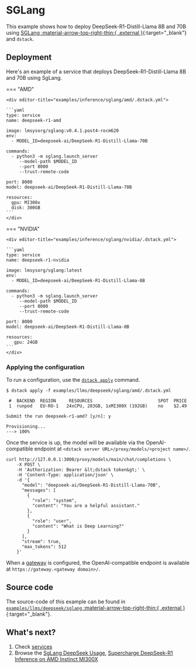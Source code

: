# SGLang

This example shows how to deploy DeepSeek-R1-Distill-Llama 8B and 70B using [SGLang :material-arrow-top-right-thin:{ .external }](https://github.com/sgl-project/sglang){:target="_blank"} and `dstack`.

## Deployment
Here's an example of a service that deploys DeepSeek-R1-Distill-Llama 8B and 70B using SgLang.

=== "AMD"

    <div editor-title="examples/inference/sglang/amd/.dstack.yml">

    ```yaml
    type: service
    name: deepseek-r1-amd

    image: lmsysorg/sglang:v0.4.1.post4-rocm620
    env:
      - MODEL_ID=deepseek-ai/DeepSeek-R1-Distill-Llama-70B

    commands:
      - python3 -m sglang.launch_server
         --model-path $MODEL_ID
         --port 8000
         --trust-remote-code

    port: 8000
    model: deepseek-ai/DeepSeek-R1-Distill-Llama-70B

    resources:
      gpu: MI300x
      disk: 300GB
    ```
    </div>

=== "NVIDIA"

    <div editor-title="examples/inference/sglang/nvidia/.dstack.yml">

    ```yaml
    type: service
    name: deepseek-r1-nvidia

    image: lmsysorg/sglang:latest
    env:
      - MODEL_ID=deepseek-ai/DeepSeek-R1-Distill-Llama-8B

    commands:
      - python3 -m sglang.launch_server
         --model-path $MODEL_ID
         --port 8000
         --trust-remote-code

    port: 8000
    model: deepseek-ai/DeepSeek-R1-Distill-Llama-8B

    resources:
       gpu: 24GB
    ```
    </div>


### Applying the configuration

To run a configuration, use the [`dstack apply`](https://dstack.ai/docs/reference/cli/dstack/apply.md) command.

<div class="termy">

```shell
$ dstack apply -f examples/llms/deepseek/sglang/amd/.dstack.yml

 #  BACKEND  REGION     RESOURCES                         SPOT  PRICE
 1  runpod   EU-RO-1   24xCPU, 283GB, 1xMI300X (192GB)    no    $2.49

Submit the run deepseek-r1-amd? [y/n]: y

Provisioning...
---> 100%
```
</div>

Once the service is up, the model will be available via the OpenAI-compatible endpoint
at `<dstack server URL>/proxy/models/<project name>/`.

<div class="termy">

```shell
curl http://127.0.0.1:3000/proxy/models/main/chat/completions \
    -X POST \
    -H 'Authorization: Bearer &lt;dstack token&gt;' \
    -H 'Content-Type: application/json' \
    -d '{
      "model": "deepseek-ai/DeepSeek-R1-Distill-Llama-70B",
      "messages": [
        {
          "role": "system",
          "content": "You are a helpful assistant."
        },
        {
          "role": "user",
          "content": "What is Deep Learning?"
        }
      ],
      "stream": true,
      "max_tokens": 512
    }'
```
</div>

When a [gateway](https://dstack.ai/docs/concepts/gateways/) is configured, the OpenAI-compatible endpoint
is available at `https://gateway.<gateway domain>/`.

## Source code

The source-code of this example can be found in
[`examples/llms/deepseek/sglang` :material-arrow-top-right-thin:{ .external }](https://github.com/dstackai/dstack/blob/master/examples/llms/deepseek/sglang){:target="_blank"}.

## What's next?

1. Check [services](https://dstack.ai/docs/services)
2. Browse the [SgLang DeepSeek Usage](https://docs.sglang.ai/references/deepseek.html), [Supercharge DeepSeek-R1 Inference on AMD Instinct MI300X](https://rocm.blogs.amd.com/artificial-intelligence/DeepSeekR1-Part2/README.html)
